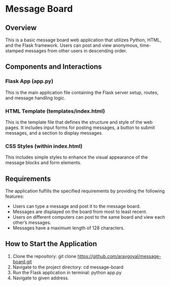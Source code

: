 # Message Board

## Overview

This is a basic message board web application that utilizes Python, HTML, and the Flask framework. Users can post and view anonymous, time-stamped messages from other users in descending order.

## Components and Interactions

### Flask App (app.py) 
This is the main application file containing the Flask server setup, routes, and message handling logic.

### HTML Template (templates/index.html)
This is the template file that defines the structure and style of the web pages. It includes input forms for posting messages, a button to submit messages, and a section to display messages.

### CSS Styles (within index.html)
This includes simple styles to enhance the visual appearance of the message blocks and form elements.

## Requirements
The application fulfills the specified requirements by providing the following features:
- Users can type a message and post it to the message board.
- Messages are displayed on the board from most to least recent.
- Users on different computers can post to the same board and view each other’s messages.
- Messages have a maximum length of 128 characters.

## How to Start the Application

1. Clone the repository: git clone https://github.com/aravgoyal/message-board.git
2. Navigate to the project directory: cd message-board
3. Run the Flask application in terminal: python app.py
4. Navigate to given address.

